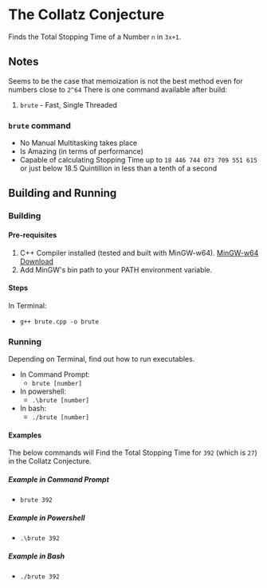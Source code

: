 # The Collatz Conjecture
Finds the Total Stopping Time of a Number ```n``` in ```3x+1```.

## Notes
Seems to be the case that memoization is not the best method even for numbers close to ```2^64```
There is one command available after build:
1. ```brute``` - Fast, Single Threaded

### ```brute``` command
* No Manual Multitasking takes place
* Is Amazing (in terms of performance)
* Capable of calculating Stopping Time up to ```18 446 744 073 709 551 615``` or just below 18.5 Quintillion in less than a tenth of a second

## Building and Running
### Building
#### Pre-requisites
1. C++ Compiler installed (tested and built with MinGW-w64). [MinGW-w64 Download](https://sourceforge.net/projects/mingw-w64/files/Toolchains%20targetting%20Win32/Personal%20Builds/mingw-builds/installer/mingw-w64-install.exe/download)
2. Add MinGW's bin path to your PATH environment variable.

#### Steps
In Terminal:
* ```g++ brute.cpp -o brute```


### Running
Depending on Terminal, find out how to run executables.
* In Command Prompt:
  * ```brute [number]```
* In powershell:
  * ```.\brute [number]```
* In bash:
  * ```./brute [number]```

#### Examples
The below commands will Find the Total Stopping Time for ```392``` (which is ```27```) in the Collatz Conjecture.

##### Example in Command Prompt
* ```brute 392```

##### Example in Powershell
* ```.\brute 392```

##### Example in Bash
* ```./brute 392```
